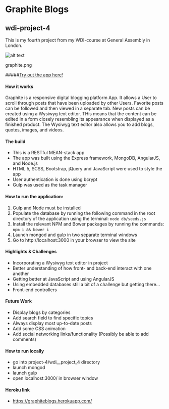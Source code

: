 # Graphite Blogs

## wdi-project-4

This is my fourth project from my WDI-course at General Assembly in London.

![alt text](/Users/Miriam/development/project-4/wdi_project_4/graphite.png "Graphite Blogs Frontpage")

graphite.png

#####[Try out the app here!](https://graphiteblogs.herokuapp.com/)


#### How it works

Graphite is a responsive digital blogging platform App. It allows a User to scroll through posts that have been uploaded by other Users. Favorite posts can be followed and then viewed in a separate tab. New posts can be created using a Wysiwyg text editor. THis means that the content can be edited in a form closely resembling its appearance when displayed as a finished product. The Wysiwyg text editor also allows you to add blogs, quotes, images, and videos.



#### The build

* This is a RESTful MEAN-stack app
* The app was built using the Express framework, MongoDB, AngularJS, and Node.js
* HTML 5, SCSS, Bootstrap, jQuery and JavaScript were used to style the app
* User authentication is done using bcrypt
* Gulp was used as the task manager

#### How to run the application:

1. Gulp and Node must be installed
2. Populate the database by running the following command in the root directory of the application using the terminal: ```node db/seeds.js```
3. Install the relevant NPM and Bower packages by running the commands: ``` npm i && bower i ```
4. Launch mongod and gulp in two separate terminal windows
5. Go to http://localhost:3000 in your browser to view the site

#### Highlights & Challenges
* Incorporating a Wysiwyg text editor in project
* Better understanding of how front- and back-end interact with one another
* Getting better at JavaScript and using AngularJS
* Using embedded databases still a bit of a challenge but getting there…
* Front-end controllers 


#### Future Work
* Display blogs by categories
* Add search field to find specific topics
* Always display most up-to-date posts
* Add some CSS animation
* Add social networking links/functionality
(Possibly be able to add comments)





#### How to run locally
* go into project-4/wdi__project_4 directory
* launch mongod
* launch gulp
* open localhost:3000/ in browser window

#### Heroku link
* https://graphiteblogs.herokuapp.com/

